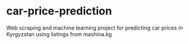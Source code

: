 # car-price-prediction
Web scraping and machine learning project for predicting car prices in Kyrgyzstan using listings from mashina.kg

